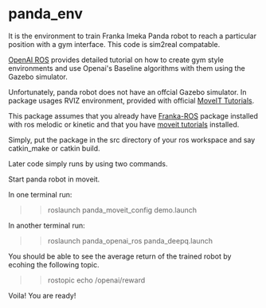 # panda_env

It is the environment to train Franka Imeka Panda robot to reach a particular position with a gym interface. This code is sim2real compatable.

[OpenAI ROS](http://wiki.ros.org/openai_ros) provides detailed tutorial on how to create gym style environments and use Openai's Baseline algorithms with them using the Gazebo simulator. 

Unfortunately, panda robot does not have an offcial Gazebo simulator. In package usages RVIZ environment, provided with official [MoveIT Tutorials](http://docs.ros.org/en/melodic/api/moveit_tutorials/html/doc/quickstart_in_rviz/quickstart_in_rviz_tutorial.html).

This package assumes that you already have [Franka-ROS](https://frankaemika.github.io/docs/franka_ros.html) package installed with ros melodic or kinetic and that you have [moveit tutorials](http://docs.ros.org/en/melodic/api/moveit_tutorials/html/doc/quickstart_in_rviz/quickstart_in_rviz_tutorial.html) installed.

Simply, put the package in the src directory of your ros workspace and say catkin_make or catkin build.

Later code simply runs by using two commands.

Start panda robot in moveit.

In one terminal run:
>> roslaunch panda_moveit_config demo.launch 

In another terminal run:
>> roslaunch panda_openai_ros panda_deepq.launch

 You should be able to see the average return of the trained robot by ecohing the following topic.
 >>rostopic echo /openai/reward
 
 Voila! You are ready!
